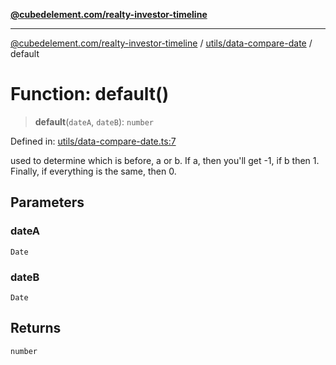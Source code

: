 [**@cubedelement.com/realty-investor-timeline**](../../../index.md)

---

[@cubedelement.com/realty-investor-timeline](../../../modules.md) / [utils/data-compare-date](../index.md) / default

# Function: default()

> **default**(`dateA`, `dateB`): `number`

Defined in: [utils/data-compare-date.ts:7](https://github.com/kvernon/realty-investor-timeline/blob/c7446a8a5576468ac5874a2dd8323180fa97a55b/src/utils/data-compare-date.ts#L7)

used to determine which is before, a or b. If a, then you'll get -1, if b then 1. Finally, if everything is the
same, then 0.

## Parameters

### dateA

`Date`

### dateB

`Date`

## Returns

`number`
